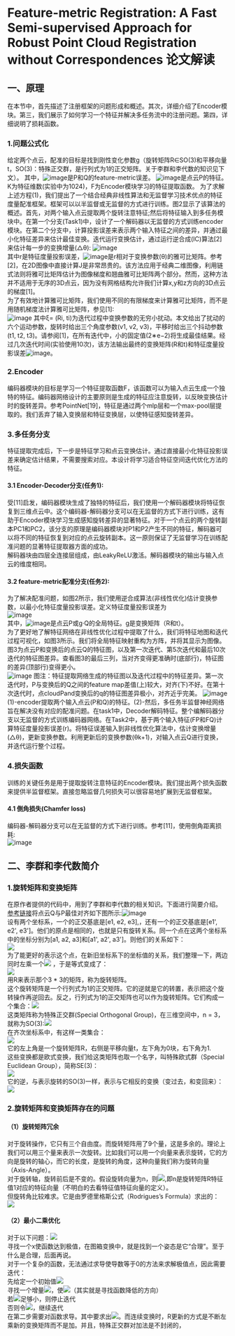 # Feature-metric Registration: A Fast Semi-supervised Approach for Robust Point Cloud Registration without Correspondences 论文解读  

## 一、原理  
在本节中，首先描述了注册框架的问题形成和概述。其次，详细介绍了Encoder模块。第三，我们展示了如何学习一个特征并解决多任务流中的注册问题。第四，详细说明了损耗函数。  
### 1.问题公式化  
给定两个点云，配准的目标是找到刚性变化参数g（旋转矩阵R∈SO(3)和平移向量t，SO(3)：特殊正交群，是行列式为1的正交矩阵。关于李群和李代数的知识见下文）。
其中，![image](https://user-images.githubusercontent.com/74122331/138547372-fba3e0aa-1226-4309-a3c3-826354e1d24f.png)是P和Q的feature-metric误差。
![image](https://user-images.githubusercontent.com/74122331/138547398-da3233db-587f-45ef-84b7-58a8914f16f7.png)是点云P的特征。K为特征维数(实验中为1024)，F为Encoder模块学习的特征提取函数。
为了求解上述方程(1)，我们提出了一个结合经典非线性算法和无监督学习技术优点的特征度量配准框架。框架可以以半监督或无监督的方式进行训练。图2显示了该算法的概述。首先，对两个输入点云提取两个旋转注意特征;然后将特征输入到多任务模块中。在第一个分支(Task1)中，设计了一个解码器以无监督的方式训练encoder模块。在第二个分支中，计算投影误差来表示两个输入特征之间的差异，并通过最小化特征差异来估计最佳变换。迭代运行变换估计，通过运行逆合成(IC)算法[2]来估计每一步的变换增量(△θ):
![image](https://user-images.githubusercontent.com/74122331/138547440-0fd4bd99-9b57-4f49-ac59-375c57fdbe21.png)  
其中r是特征度量投影误差，![image](https://user-images.githubusercontent.com/74122331/138547456-88a92a7d-b4ad-4f28-9c6d-bbcf30b69c01.png)是r相对于变换参数(θ)的雅可比矩阵。参考[2]，在2D图像中直接计算J是非常昂贵的。该方法应用于经典二维图像，利用链式法则将雅可比矩阵估计为图像梯度和翘曲雅可比矩阵两个部分。然而，这种方法并不适用于无序的3D点云，因为没有网格结构允许我们计算x,y和z方向的3D点云的梯度[1]。  
为了有效地计算雅可比矩阵，我们使用不同的有限梯度来计算雅可比矩阵，而不是用随机梯度法计算雅可比矩阵，参见[1]:  
![image](https://user-images.githubusercontent.com/74122331/138547465-1c16bd42-332a-4d20-927c-356f8b6ea445.png)
其中ξ= (Ri, ti)为迭代过程中变换参数的无穷小扰动。本文给出了扰动的六个运动参数，旋转时给出三个角度参数(v1, v2, v3)，平移时给出三个抖动参数(t1, t2, t3)。请参阅[1]，在所有迭代中，小的固定值(2∗e−2)将生成最佳结果。经过几次迭代时间(实验使用10次)，该方法输出最终的变换矩阵(R和t)和特征度量投影误差![image](https://user-images.githubusercontent.com/74122331/138547488-8f56b885-93c3-4da4-9464-2c688a8dab92.png)。  
### 2.Encoder  
编码器模块的目标是学习一个特征提取函数F，该函数可以为输入点云生成一个独特的特征。编码器网络设计的主要原则是生成的特征应注意旋转，以反映变换估计时的旋转差异。参考PointNet[19]，特征是通过两个mlp层和一个max-pool层提取的。我们丢弃了输入变换层和特征变换层，以使特征感知旋转差异。  
### 3.多任务分支  
特征提取完成后，下一步是特征学习和点云变换估计。通过直接最小化特征投影误差来确定估计结果，不需要搜索对应。本设计将学习适合特征空间迭代优化方法的特征。  
#### 3.1 Encoder-Decoder分支(任务1):    
受[11]启发，编码器模块生成了独特的特征后，我们使用一个解码器模块将特征恢复到三维点云中。这个编码器-解码器分支可以在无监督的方式下进行训练，这有助于Encoder模块学习生成感知旋转差异的显著特征。对于一个点云的两个旋转副本PC1和PC2，该分支的原理是编码器模块对P1和P2产生不同的特征，解码器可以将不同的特征恢复到对应的点云旋转副本。这一原则保证了无监督学习在训练配准问题的显著特征提取器方面的成功。  
解码器块由四层全连接层组成，由LeakyReLU激活。解码器模块的输出与输入点云的维度相同。  
#### 3.2 feature-metric配准分支(任务2):  
为了解决配准问题，如图2所示，我们使用逆合成算法(非线性优化)估计变换参数，以最小化特征度量投影误差。定义特征度量投影误差为  
![image](https://user-images.githubusercontent.com/74122331/138547726-1df555e0-505c-43e2-92a0-c07e761ad008.png)  
其中，![image](https://user-images.githubusercontent.com/74122331/138547730-dd7b8cfb-1063-45a3-b169-da32244c8c02.png)是点云P或g·Q的全局特征。g是变换矩阵（R和t）。  
为了更好地了解特征网络在非线性优化过程中提取了什么，我们将特征地图和迭代过程可视化，如图3所示。我们将全局特征映射重构为方阵，并将其显示为图像。图3为点云P和变换后的点云Q的特征图，以及第一次迭代、第5次迭代和最后10次迭代的特征图差异。查看图3的最后三列，当对齐变得更准确时(底部行)，特征图的差异(顶部行)变得更小。  
 ![image](https://user-images.githubusercontent.com/74122331/138547922-dcafba19-b744-4aed-b2ce-2c63eb850806.png)
图注：特征提取网络生成的特征图以及迭代过程中的特征差异。第一次迭代时，P与变换后的Q之间的feature map差值(上)较大，对齐(下)不好。在第十次迭代时，点cloudPand变换后的q的特征图差异极小，对齐近乎完美。 
![image](https://user-images.githubusercontent.com/74122331/138551272-7a23fb0e-107d-4a82-9315-8a3530f5ac1d.png)  
(1)-encoder提取两个输入点云(P和Q)的特征。(2)-然后，多任务半监督神经网络旨在解决没有对应的配准问题。在task1中，Decoder解码特征。整个编解码器分支以无监督的方式训练编码器网络。在Task2中，基于两个输入特征(FP和FQ)计算特征度量投影误差(r)。将特征误差输入到非线性优化算法中，估计变换增量(△θ)，更新变换参数。利用更新后的变换参数(θk+1)，对输入点云Q进行变换，并迭代运行整个过程。  
### 4.损失函数  
训练的关键任务是用于提取旋转注意特征的Encoder模块。我们提出两个损失函数来提供半监督框架。直接忽略监督几何损失可以很容易地扩展到无监督框架。  
#### 4.1 倒角损失(Chamfer loss)  
编码器-解码器分支可以在无监督的方式下进行训练。参考[11]，使用倒角距离损耗:  
![image](https://user-images.githubusercontent.com/74122331/138548048-0ef87b90-83fb-4f79-ab3a-cb08cc6092ae.png)  


## 二、李群和李代数简介  
### 1.旋转矩阵和变换矩阵  
在原作者提供的代码中，用到了李群和李代数的相关知识。下面进行简要介绍。  
[参考链接](https://zhuanlan.zhihu.com/p/358455662)将点云Q与P最佳对齐如下图所示:![image](https://user-images.githubusercontent.com/74122331/138546569-89b72dfd-57b8-4bff-82d8-cd353db6a425.png)  
设有两个坐标系，一个的正交基底是[e1, e2, e3],，还有一个的正交基底是[e1', e2', e3']。他们的原点是相同的，也就是只有旋转关系。同一个点在这两个坐标系中的坐标分别为[a1, a2, a3]和[a1', a2', a3']。则他们的关系如下：  
![](https://www.zhihu.com/equation?tex=+%5Be_1%2Ce_2%2Ce_3%5D+%5Cleft+%5B+%5Cbegin%7Bmatrix%7D+a_1%5C%5C+a_2%5C%5C+a_3+%5Cend%7Bmatrix%7D+%5Cright+%5D+%3D+%5Be_1%5E%7B%27%7D%2Ce_2%5E%7B%27%7D%2Ce_3%5E%7B%27%7D%5D+%5Cleft+%5B+%5Cbegin%7Bmatrix%7D+a_1%5E%7B%27%7D%5C%5C+a_2%5E%7B%27%7D%5C%5C+a_3%5E%7B%27%7D+%5Cend%7Bmatrix%7D+%5Cright+%5D+)  
为了能更好的表示这个点，在新旧坐标系下的坐标值的关系，我们整理一下，两边同时左乘一个![](https://www.zhihu.com/equation?tex=%5Be_1%5ET%2Ce_2%5ET%2Ce_3%5ET%5D%5ET) ，于是等式变成了：  
![](https://www.zhihu.com/equation?tex=+%5Cleft+%5B+%5Cbegin%7Bmatrix%7D+a_1%5C%5C+a_2%5C%5C+a_3+%5Cend%7Bmatrix%7D+%5Cright+%5D+%3D%5Cbegin%7Bbmatrix%7D+e_1%5ETe_1%5E%7B%27%7D+%26+e_1%5ETe_2%5E%7B%27%7D++%26+e_1%5ETe_3%5E%7B%27%7D+%5C%5C++e_2%5ETe_1%5E%7B%27%7D+%26+e_2%5ETe_2%5E%7B%27%7D++%26+e_2%5ETe_3%5E%7B%27%7D+%5C%5C++e_3%5ETe_1%5E%7B%27%7D+%26+e_3%5ETe_2%5E%7B%27%7D++%26+e_3%5ETe_3%5E%7B%27%7D++%5Cend%7Bbmatrix%7D+%5Cleft+%5B+%5Cbegin%7Bmatrix%7D+a_1%5E%7B%27%7D%5C%5C+a_2%5E%7B%27%7D%5C%5C+a_3%5E%7B%27%7D+%5Cend%7Bmatrix%7D+%5Cright+%5D+)    
用R来表示那个3 * 3的矩阵，称为旋转矩阵。  
这个旋转矩阵是一个行列式为1的正交矩阵。它的逆就是它的转置，表示把这个旋转操作再逆回去。反之，行列式为1的正交矩阵也可以作为旋转矩阵。它们构成一个集合：![](https://www.zhihu.com/equation?tex=+%5Cbegin%7BBmatrix%7D+R+%5Cin+%5Cmathbb%7BR%7D%5E%7Bn%5Ctimes+n%7D+%7C+R+%5Ctimes+R%5ET+%3D+I+%7C+det%28R%29+%3D+1+%5Cend%7BBmatrix%7D+)  
这类矩阵称为特殊正交群(Special Orthogonal Group)，在三维空间中，n = 3，就称为SO(3):![](https://www.zhihu.com/equation?tex=+SO%283%29+%3D+%5Cbegin%7BBmatrix%7D+R+%5Cin+%5Cmathbb%7BR%7D%5E%7B3%5Ctimes+3%7D+%7C+R+%5Ctimes+R%5ET+%3D+I+%7C+det%28R%29+%3D+1+%5Cend%7BBmatrix%7D+)  
在齐次坐标系中，有这样一类集合：  
![](https://www.zhihu.com/equation?tex=+SE%283%29+%3D+%5Cleft+%5C%7B+T+%3D+%5Cbegin%7Bbmatrix%7D+R+%26+t%5C%5C++0%5ET+%26+1++%5Cend%7Bbmatrix%7D+%5Cin+%5Cmathbb%7BR%7D%5E%7B4%5Ctimes+4%7D+%7C+R+%5Cin+SO%283%29%2C+t+%5Cin+%5Cmathbb%7BR%7D%5E%7B3%7D%5Cright+%5C%7D+)  
它的左上角是一个旋转矩阵R，右侧是平移向量t，左下角为0块，右下角为1.  
这些变换都是欧式变换，我们给这类矩阵也取一个名字，叫特殊欧式群（Special Euclidean Group），简称SE(3)：  
![](https://www.zhihu.com/equation?tex=+SE%283%29+%3D+%5Cleft+%5C%7B+T+%3D+%5Cbegin%7Bbmatrix%7D+R+%26+t%5C%5C++0%5ET+%26+1++%5Cend%7Bbmatrix%7D+%5Cin+%5Cmathbb%7BR%7D%5E%7B4%5Ctimes+4%7D+%7C+R+%5Cin+SO%283%29%2C+t+%5Cin+%5Cmathbb%7BR%7D%5E%7B3%7D%5Cright+%5C%7D+)  
它的逆，与表示旋转的SO(3)一样，表示与它相反的变换（变过去，和变回来）：  
![](https://www.zhihu.com/equation?tex=+T%5E%7B-1%7D+%3D+%5Cbegin%7Bbmatrix%7D+R%5ET+%26+-R%5ETt%5C%5C++0%5ET+%26+1++%5Cend%7Bbmatrix%7D+)  

### 2.旋转矩阵和变换矩阵存在的问题  
#### （1）旋转矩阵冗余
对于旋转操作，它只有三个自由度。而旋转矩阵用了9个量，这是多余的。理论上我们可以用三个量来表示一次旋转。比如我们可以用一个向量来表示旋转，它的方向是旋转的轴心，而它的长度，是旋转的角度，这种向量我们称为旋转向量（Axis-Angle）。  
对于旋转轴，旋转前后是不变的。假设旋转向量为n，则![](https://www.zhihu.com/equation?tex=+Rn+%3D+n+),即n是旋转矩阵R特征值1对应的特征向量（不明白的去看特征值特征向量的定义）。  
但旋转角比较难求。它是由罗德里格斯公式（Rodrigues’s Formula）求出的：  
![](https://www.zhihu.com/equation?tex=+R+%3D+cos%5Ctheta+I+%2B+%281-cos%5Ctheta%29nn%5ET%2Bsin%5Ctheta+n%5E%5Cwedge+%5C%5C+tr%28R%29+%3D+cos%5Ctheta+tr%28I%29+%2B+%281-cos%5Ctheta%29tr%28nn%5ET%29%2Bsin%5Ctheta+tr%28n%5E%5Cwedge%29+%5C%5C+%3D+1%2B2cos%5Ctheta++%5C%5C+%5Ctheta++%3D+arccos%28%5Cfrac%7Btr%28R%29-1%7D%7B2%7D%29+)  

#### （2）最小二乘优化  
对于以下问题：![](https://www.zhihu.com/equation?tex=+%5Cunderset%7Bx%7D%7Bmin%7D%5Cfrac%7B1%7D%7B2%7D%5Cleft+%5C%7C+f%28x%29+%5Cright+%5C%7C_%7B2%7D%5E%7B2%7D+)  
寻找一个x使函数达到极值，在图箱变换中，就是找到一个姿态是它“合理”。至于什么是合理，后面再说。  
对于一个复杂的函数，无法通过求导使导数等于0的方法来求解极值点，因此需要迭代：    
先给定一个初始值![](https://www.zhihu.com/equation?tex=x_0)  
寻找一个增量![](https://www.zhihu.com/equation?tex=%5CDelta+x)，使![](https://www.zhihu.com/equation?tex=%5Cleft+%5C%7C+f%28x_i%2B%5CDelta+x%29+%5Cright+%5C%7C_%7B2%7D%5E%7B2%7D%3C%5Cleft+%5C%7C+f%28x_i%29+%5Cright+%5C%7C_%7B2%7D%5E%7B2%7D)（其实就是寻找函数降低的方向）  
若![](https://www.zhihu.com/equation?tex=%5CDelta+x)足够小，则停止迭代  
否则令![](https://www.zhihu.com/equation?tex=x_%7Bi%2B1%7D+%3D+x_%7Bi%7D+%2B+%5CDelta+x)，继续迭代  
在第二步需要对函数求导。其中要求出![](https://www.zhihu.com/equation?tex=x_i%2B%5CDelta+x)。而连续变换时，R更新的方式是不断左乘新的变换矩阵而不是加。并且，特殊正交群对加法是不封闭的，
